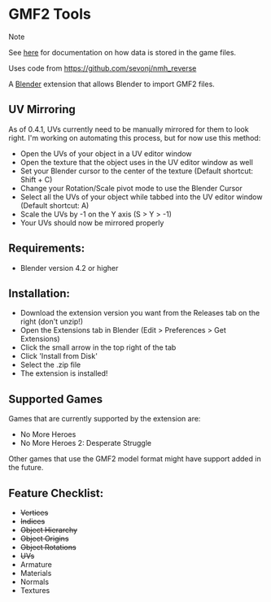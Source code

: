 # GMF2 Tools

> [!NOTE]  
> See [here](https://sevonj.github.io/ghm_docs/formats/) for documentation on how data is stored in the game files.

Uses code from https://github.com/sevonj/nmh_reverse

A [Blender](https://www.blender.org) extension that allows Blender to import GMF2 files.

## UV Mirroring

As of 0.4.1, UVs currently need to be manually mirrored for them to look right.
I'm working on automating this process, but for now use this method:

- Open the UVs of your object in a UV editor window
- Open the texture that the object uses in the UV editor window as well
- Set your Blender cursor to the center of the texture (Default shortcut: Shift + C)
- Change your Rotation/Scale pivot mode to use the Blender Cursor
- Select all the UVs of your object while tabbed into the UV editor window (Default shortcut: A)
- Scale the UVs by -1 on the Y axis (S > Y > -1)
- Your UVs should now be mirrored properly

## Requirements:
- Blender version 4.2 or higher

## Installation:
- Download the extension version you want from the Releases tab on the right (don't unzip!)
- Open the Extensions tab in Blender (Edit > Preferences > Get Extensions)
- Click the small arrow in the top right of the tab
- Click 'Install from Disk'
- Select the .zip file
- The extension is installed!

## Supported Games
Games that are currently supported by the extension are:
- No More Heroes
- No More Heroes 2: Desperate Struggle

Other games that use the GMF2 model format might have support added in the future.

## Feature Checklist:
- ~~Vertices~~
- ~~Indices~~
- ~~Object Hierarchy~~
- ~~Object Origins~~
- ~~Object Rotations~~
- ~~UVs~~
- Armature
- Materials
- Normals
- Textures
